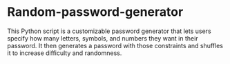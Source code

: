 # Random-password-generator
This Python script is a customizable password generator that lets users specify how many letters, symbols, and numbers they want in their password. It then generates a password with those constraints and shuffles it to increase difficulty and randomness.
